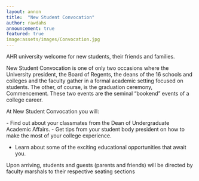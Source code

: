 ```yaml
---
layout: annon
title:  "New Student Convocation"
author: rawdahs
announcement: true
featured: true
image:assets/images/Convocation.jpg
---
```

<p> AHR university welcome for new students, their friends and families.</p>
<p>New Student Convocation is one of only two occasions where the University president, the Board of Regents, the deans of the 16 schools and colleges and the faculty gather in a formal academic setting focused on students. The other, of course, is the graduation ceremony, Commencement. These two events are the seminal “bookend” events of a college career.</p>
<p> At New Student Convocation you will:</p>
- Find out about your classmates from the Dean of Undergraduate Academic Affairs.
- Get tips from your student body president on how to make the most of your college experience.

- Learn about some of the exciting educational opportunities that await you.
<p>Upon arriving, students and guests (parents and friends) will be directed by faculty marshals to their respective seating sections</p>
